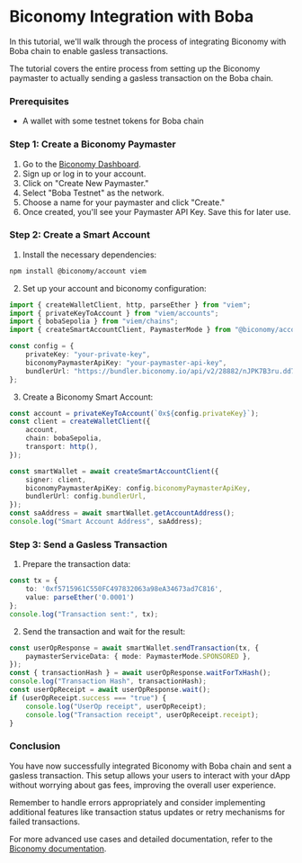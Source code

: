 # Biconomy Integration with Boba

In this tutorial, we'll walk through the process of integrating Biconomy with Boba chain to enable gasless transactions.

The tutorial covers the entire process from setting up the Biconomy paymaster to actually sending a gasless transaction on the Boba chain.

### Prerequisites

- A wallet with some testnet tokens for Boba chain

### Step 1: Create a Biconomy Paymaster

1. Go to the [Biconomy Dashboard](https://dashboard.biconomy.io/).
2. Sign up or log in to your account.
3. Click on "Create New Paymaster."
4. Select "Boba Testnet" as the network.
5. Choose a name for your paymaster and click "Create."
6. Once created, you'll see your Paymaster API Key. Save this for later use.

### Step 2: Create a Smart Account

1. Install the necessary dependencies:

```bash
npm install @biconomy/account viem
```

2. Set up your account and biconomy configuration:

```typescript
import { createWalletClient, http, parseEther } from "viem";
import { privateKeyToAccount } from "viem/accounts";
import { bobaSepolia } from "viem/chains";
import { createSmartAccountClient, PaymasterMode } from "@biconomy/account";

const config = {
    privateKey: "your-private-key",
    biconomyPaymasterApiKey: "your-paymaster-api-key",
    bundlerUrl: "https://bundler.biconomy.io/api/v2/28882/nJPK7B3ru.dd7f7861-190d-41bd-af80-6877f74b8f44",
};
```

3. Create a Biconomy Smart Account:

```typescript
const account = privateKeyToAccount(`0x${config.privateKey}`);
const client = createWalletClient({
    account,
    chain: bobaSepolia,
    transport: http(),
});

const smartWallet = await createSmartAccountClient({
    signer: client,
    biconomyPaymasterApiKey: config.biconomyPaymasterApiKey,
    bundlerUrl: config.bundlerUrl,
});
const saAddress = await smartWallet.getAccountAddress();
console.log("Smart Account Address", saAddress);
```

### Step 3: Send a Gasless Transaction

1. Prepare the transaction data:

```typescript
const tx = {
    to: '0xf5715961C550FC497832063a98eA34673ad7C816',
    value: parseEther('0.0001')
};
console.log("Transaction sent:", tx);
```
2. Send the transaction and wait for the result:

```typescript
const userOpResponse = await smartWallet.sendTransaction(tx, {
    paymasterServiceData: { mode: PaymasterMode.SPONSORED },
});
const { transactionHash } = await userOpResponse.waitForTxHash();
console.log("Transaction Hash", transactionHash);
const userOpReceipt = await userOpResponse.wait();
if (userOpReceipt.success === "true") {
    console.log("UserOp receipt", userOpReceipt);
    console.log("Transaction receipt", userOpReceipt.receipt);
}
```

### Conclusion

You have now successfully integrated Biconomy with Boba chain and sent a gasless transaction. This setup allows your users to interact with your dApp without worrying about gas fees, improving the overall user experience.

Remember to handle errors appropriately and consider implementing additional features like transaction status updates or retry mechanisms for failed transactions.

For more advanced use cases and detailed documentation, refer to the [Biconomy documentation](https://docs.biconomy.io/).